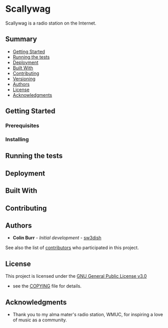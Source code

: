 # Scallywag

Scallywag is a radio station on the Internet.

## Summary

  - [Getting Started](#getting-started)
  - [Running the tests](#running-the-tests)
  - [Deployment](#deployment)
  - [Built With](#built-with)
  - [Contributing](#contributing)
  - [Versioning](#versioning)
  - [Authors](#authors)
  - [License](#license)
  - [Acknowledgments](#acknowledgments)

## Getting Started

### Prerequisites

### Installing

## Running the tests

## Deployment

## Built With

## Contributing

## Authors

  - **Colin Burr** - *Initial development* -
    [sw3dish](https://github.com/sw3dish)

See also the list of
[contributors](https://github.com/sw3dish/scallywag/contributors)
who participated in this project.

## License

This project is licensed under the [GNU General Public License v3.0](COPYING)
 - see the [COPYING](COPYING) file for details.

## Acknowledgments

  - Thank you to my alma mater's radio station, WMUC, for inspiring a love of music as a community.